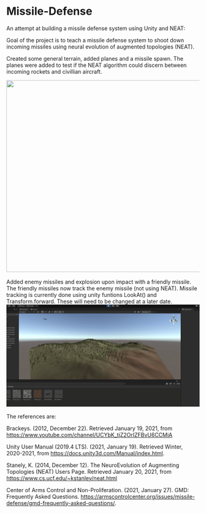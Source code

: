 # Missile-Defense

An attempt at building a missile defense system using Unity and NEAT:

Goal of the project is to teach a missile defense system to shoot down incoming missiles using neural evolution of augmented topologies (NEAT).


Created some general terrain, added planes and a missile spawn. The planes were added to test if the NEAT algorithm could discern between incoming rockets and civillian aircraft.

<img src="https://github.com/crumpl07/MissileDefense/blob/main/Video/MissileStuff_01.gif" width="1000" height="500"/>


Added enemy missiles and explosion upon impact with a friendly missile. The friendly missiles now track the enemy missile (not using NEAT). Missile tracking is currently done using unity funtions LookAt() and Transform.forward. These will need to be changed at a later date.
![Alt Text](https://github.com/crumpl07/MissileDefense/blob/main/Video/MissileStuff_05.gif)

The references are: 

Brackeys. (2012, December 22). Retrieved January 19, 2021, from https://www.youtube.com/channel/UCYbK_tjZ2OrIZFBvU6CCMiA

Unity User Manual (2019.4 LTS). (2021, January 19). Retrieved Winter, 2020-2021, from https://docs.unity3d.com/Manual/index.html.

Stanely, K. (2014, December 12). The NeuroEvolution of Augmenting Topologies (NEAT) Users Page. Retrieved January 20, 2021, from https://www.cs.ucf.edu/~kstanley/neat.html

Center of Arms Control and Non-Proliferation. (2021, January 27). GMD: Frequently Asked Questions. https://armscontrolcenter.org/issues/missile-defense/gmd-frequently-asked-questions/. 
